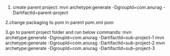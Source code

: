 1. create parent project:
  mvn archetype:generate -DgroupId=com.anurag -DartifactId=parent-project

2.change packaging to pom in parent pom.xml
  <packaging>pom</packaging>
 
3.go to parent project folder and run below commands:
  mvn archetype:generate -DgroupId=com.anurag -DartifactId=sub-project-1
  mvn archetype:generate -DgroupId=com.anurag -DartifactId=sub-project-2
  mvn archetype:generate -DgroupId=com.anurag -DartifactId=sub-project-3
  
